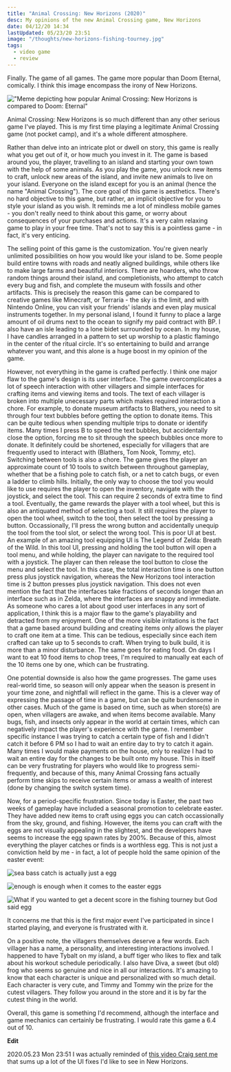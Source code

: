 ```yaml
---
title: "Animal Crossing: New Horizons (2020)"
desc: My opinions of the new Animal Crossing game, New Horizons
date: 04/12/20 14:34
lastUpdated: 05/23/20 23:51
image: "/thoughts/new-horizons-fishing-tourney.jpg"
tags:
  - video game
  - review
---
```


Finally. The game of all games. The game more popular than Doom Eternal, comically. I think this image encompass the irony of New Horizons.

!["Meme depicting how popular Animal Crossing: New Horizons is compared to Doom: Eternal"](/thoughts/new-horizons-doom-comparison.jpg)

Animal Crossing: New Horizons is so much different than any other serious game I've played. This is my first time playing a legitimate Animal Crossing game (not pocket camp), and it's a whole different atmosphere.

Rather than delve into an intricate plot or dwell on story, this game is really what you get out of it, or how much you invest in it. The game is based around you, the player, travelling to an island and starting your own town with the help of some animals. As you play the game, you unlock new items to craft, unlock new areas of the island, and invite new animals to live on your island. Everyone on the island except for you is an animal (hence the name "Animal Crossing"). The core goal of this game is aesthetics. There's no hard objective to this game, but rather, an implicit objective for you to style your island as you wish. It reminds me a lot of mindless mobile games - you don't really need to think about this game, or worry about consequences of your purchases and actions. It's a very calm relaxing game to play in your free time. That's not to say this is a pointless game - in fact, it's very enticing.

The selling point of this game is the customization. You're given nearly unlimited possibilities on how you would like your island to be. Some people build entire towns with roads and neatly aligned buildings, while others like to make large farms and beautiful interiors. There are hoarders, who throw random things around their island, and completionists, who attempt to catch every bug and fish, and complete the museum with fossils and other artifacts. This is precisely the reason this game can be compared to creative games like Minecraft, or Terraria - the sky is the limit, and with Nintendo Online, you can visit your friends' islands and even play musical instruments together.
In my personal island, I found it funny to place a large amount of oil drums next to the ocean to signify my paid contract with BP. I also have an isle leading to a lone bidet surrounded by ocean. In my house, I have candles arranged in a pattern to set up worship to a plastic flamingo in the center of the ritual circle. It's so entertaining to build and arrange whatever you want, and this alone is a huge boost in my opinion of the game.

However, not everything in the game is crafted perfectly. I think one major flaw to the game's design is its user interface. The game overcomplicates a lot of speech interaction with other villagers and simple interfaces for crafting items and viewing items and tools. The text of each villager is broken into multiple unecessary parts which makes required interaction a chore. For example, to donate museum artifacts to Blathers, you need to sit through four text bubbles before getting the option to donate items. This can be quite tedious when spending multiple trips to donate or identify items. Many times I press B to speed the text bubbles, but accidentally close the option, forcing me to sit through the speech bubbles once more to donate. It definitely could be shortened, especially for villagers that are frequently used to interact with (Blathers, Tom Nook, Tommy, etc).
Switching between tools is also a chore. The game gives the player an approximate count of 10 tools to switch between throughout gameplay, whether that be a fishing pole to catch fish, or a net to catch bugs, or even a ladder to climb hills. Initially, the only way to choose the tool you would like to use requires the player to open the inventory, navigate with the joystick, and select the tool. This can require 2 seconds of extra time to find a tool. Eventually, the game rewards the player with a tool wheel, but this is also an antiquated method of selecting a tool. It still requires the player to open the tool wheel, switch to the tool, then select the tool by pressing a button. Occassionally, I'll press the wrong button and accidentally unequip the tool from the tool slot, or select the wrong tool. This is poor UI at best. An example of an amazing tool equipping UI is The Legend of Zelda: Breath of the Wild. In this tool UI, pressing and holding the tool button will open a tool menu, and while holding, the player can navigate to the required tool with a joystick. The player can then release the tool button to close the menu and select the tool. In this case, the total interaction time is one button press plus joystick navigation, whereas the New Horizons tool interaction time is 2 button presses plus joystick navigation. This does not even mention the fact that the interfaces take fractions of seconds longer than an interface such as in Zelda, where the interfaces are snappy and immediate. As someone who cares a lot about good user interfaces in any sort of application, I think this is a major flaw to the game's playability and detracted from my enjoyment.
One of the more visible irritations is the fact that a game based around building and creating items only allows the player to craft one item at a time. This can be tedious, especially since each item crafted can take up to 5 seconds to craft. When trying to bulk build, it is more than a minor disturbance. The same goes for eating food. On days I want to eat 10 food items to chop trees, I'm required to manually eat each of the 10 items one by one, which can be frustrating.

One potential downside is also how the game progresses. The game uses real-world time, so season will only appear when the season is present in your time zone, and nightfall will reflect in the game. This is a clever way of expressing the passage of time in a game, but can be quite burdensome in other cases. Much of the game is based on time, such as when store(s) are open, when villagers are awake, and when items become available. Many bugs, fish, and insects only appear in the world at certain times, which can negatively impact the player's experience with the game. I remember  specific instance I was trying to catch a certain type of fish and I didn't catch it before 6 PM so I had to wait an entire day to try to catch it again. Many times I would make payments on the house, only to realize I had to wait an entire day for the changes to be built onto my house. This in itself can be very frustrating for players who would like to progress semi-frequently, and because of this, many Animal Crossing fans actually perform time skips to receive certain items or amass a wealth of interest (done by changing the switch system time).

Now, for a period-specific frustration. Since today is Easter, the past two weeks of gameplay have included a seasonal promotion to celebrate easter. They have added new items to craft using eggs you can catch occassionally from the sky, ground, and fishing. However, the items you can craft with the eggs are not visually appealing in the slightest, and the developers have seems to increase the egg spawn rates by 200%. Because of this, almost everything the player catches or finds is a worthless egg. This is not just a conviction held by me - in fact, a lot of people hold the same opinion of the easter event:

![sea bass catch is actually just a egg](/thoughts/new-horizons-dio-egg.jpg)

![enough is enough when it comes to the easter eggs](/thoughts/new-horizons-enough-is-enough.jpg)

![What if you wanted to get a decent score in the fishing tourney but God said egg](/thoughts/new-horizons-fishing-tourney.jpg)

It concerns me that this is the first major event I've participated in since I started playing, and everyone is frustrated with it.

On a positive note, the villagers themselves deserve a few words. Each villager has a name, a personality, and interesting interactions involved. I happened to have Tybalt on my island, a buff tiger who likes to flex and talk about his workout schedule periodically. I also have Diva, a sweet (but old) frog who seems so genuine and nice in all our interactions. It's amazing to know that each character is unique and personalized with so much detail. Each character is very cute, and Timmy and Tommy win the prize for the cutest villagers. They follow you around in the store and it is by far the cutest thing in the world.

Overall, this game is something I'd recommend, although the interface and game mechanics can certainly be frustrating. I would rate this game a 6.4 out of 10.

**Edit**

2020.05.23 Mon 23:51
I was actually reminded of [this video Craig sent me](https://www.youtube.com/watch?v=z9LJnUZWtaw) that sums up a lot of the UI fixes I'd like to see in New Horizons.
